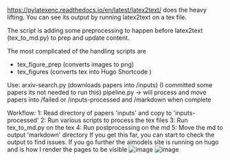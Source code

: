 
https://pylatexenc.readthedocs.io/en/latest/latex2text/ does the heavy lifting.
You can see its output by running latex2text on a tex file.

The script is adding some preprocessing to happen before latex2text (tex_to_md.py)
to prep and update content.

The most complicated of the handling scripts are 
- tex_figure_prep (converts images to png)
- tex_figures (converts tex into Hugo Shortcode )

Use: 
arxiv-search.py (downloads papers into /inputs) (I committed some papers its not needed to run this)
pipeline.py -> will process and move papers into /failed or /inputs-processed and /markdown when complete

Workflow: 
    1: Read directory of papers 'inputs' and copy to 'inputs-processed'
    2: Run various scripts to process the tex files
    3: Run tex_to_md.py on the tex
    4: Run postprocessing on the md
    5: Move the md to output 'markdown' directory
If you get this far, you can start to check the output to find issues. If you go further the aimodels site is running on hugo and is how I render the pages to be visible
![image](https://github.com/neural-loop/tex-to-md/assets/654993/c5ab9558-19ff-4ff3-ba72-53e61f46e0d4)
![image](https://github.com/neural-loop/tex-to-md/assets/654993/f36bfd78-b5f2-47e1-bd12-23a590049fbf)
